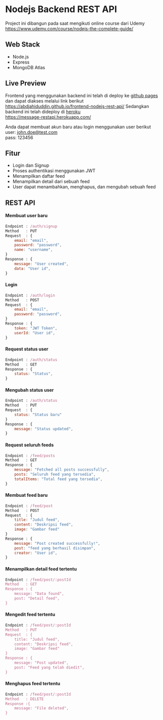# Nodejs Backend REST API

Project ini dibangun pada saat mengikuti online course dari Udemy </br>
https://www.udemy.com/course/nodejs-the-complete-guide/

## Web Stack

- Node.js
- Express
- MongoDB Atlas

## Live Preview

Frontend yang menggunakan backend ini telah di deploy ke [github pages](https://pages.github.com/) dan dapat diakses melalui link berikut <br/>
https://abdjahiduddin.github.io/frontend-nodejs-rest-api/
Sedangkan backend ini telah dideploy di [heroku](https://www.heroku.com/) <br/>
https://message-restapi.herokuapp.com/ <br/>

Anda dapat membuat akun baru atau login menggunakan user berikut<br/>
user: john.doe@test.com <br/>
pass: 123456

## Fitur

- Login dan Signup
- Proses authentikasi menggunakan JWT
- Menampilkan daftar feed
- Menampilkan detail dari sebuah feed
- User dapat menambahkan, menghapus, dan mengubah sebuah feed

## REST API

#### Membuat user baru

```javascript
Endpoint : /auth/signup
Method   : PUT
Request  : {
    email: "email",
    password: "password",
    name: "username",
}
Response : {
    message: "User created",
    data: "User id",
}
```

#### Login

```javascript
Endpoint : /auth/login
Method   : POST
Request  : {
    email: "email",
    password: "password",
}
Response : {
    token: "JWT Token",
    userId: "User id",
}
```

#### Request status user

```javascript
Endpoint : /auth/status
Method   : GET
Response : {
    status: "Status",
}
```

#### Mengubah status user

```javascript
Endpoint : /auth/status
Method   : PUT
Request  : {
    status: "Status baru"
}
Response : {
    message: "Status updated",
}
```

#### Request seluruh feeds

```javascript
Endpoint : /feed/posts
Method   : GET
Response : {
    message: "Fetched all posts successfully",
    posts: "Seluruh feed yang tersedia",
    totalItems: "Total feed yang tersedia",
}
```

#### Membuat feed baru

```javascript
Endpoint : /feed/post
Method   : POST
Request  : {
    title: "Judul feed",
    content: "Deskripsi feed",
    image: "Gambar feed"
}
Response : {
    message: "Post created successfully!",
    post: "feed yang berhasil disimpan",
    creator: "User id",
}
```

#### Menampilkan detail feed tertentu

```javascript
Endpoint : /feed/post/:postId
Method   : GET
Response : {
    message: "Data found",
    post: "Detail feed",
}
```

#### Mengedit feed tertentu

```javascript
Endpoint : /feed/post/:postId
Method   : PUT
Request  : {
    title: "Judul feed",
    content: "Deskripsi feed",
    image: "Gambar feed"
}
Response : {
    message: "Post updated",
    post: "Feed yang telah diedit",
}
```

#### Menghapus feed tertentu

```javascript
Endpoint : /feed/post/:postId
Method   : DELETE
Response :{
    message: "File deleted",
}
```
